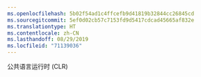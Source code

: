 ```yaml
---
ms.openlocfilehash: 5b02f54ad1c4ffcefb9d41819b32844cc26845cd
ms.sourcegitcommit: 5ef0d02cb57c7153fd9d5417cdcad45665af832e
ms.translationtype: HT
ms.contentlocale: zh-CN
ms.lasthandoff: 08/29/2019
ms.locfileid: "71139036"
---
```

公共语言运行时 (CLR)